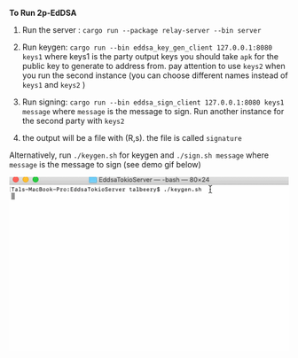 **To Run 2p-EdDSA** 

1. Run the server : `cargo run --package relay-server --bin server`

2. Run keygen: `cargo run --bin eddsa_key_gen_client 127.0.0.1:8080 keys1` where keys1 is the party output keys
you should take `apk` for the public key to generate to address from. pay attention to use `keys2` when you run the second instance 
(you can choose different names instead of `keys1` and `keys2` )

3. Run signing: `cargo run --bin eddsa_sign_client 127.0.0.1:8080 keys1 message`
where `message` is the message to sign. Run another instance for the second party with `keys2`

4. the output will be a file with (R,s). the file is called `signature`

Alternatively, run `./keygen.sh` for keygen and  `./sign.sh message` where `message` is the message to sign (see demo gif below)

![demo](demo/2P-EdDSA%20demo.gif)
